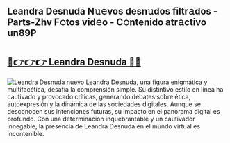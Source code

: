 ## Leandra Desnuda N𝚞𝚎vos desn𝚞dos filtr𝚊dos - Parts-Zhv F𝚘tos vid𝚎o - C𝚘ntenido atr𝚊ctivo un89P

# <h2><a href="http://mbbxe2.tromn.icu/?c=Leandra+Desnuda">🔗👉👉👉 Leandra Desnuda 🔗🔗</a></h2>

[![Leandra Desnuda nuevo](https://i.imgur.com/pEAQMta.gif)](http://mbbxe2.tromn.icu/?c=Leandra+Desnuda)
Leandra Desnuda, una figura enigmática y multifacética, desafía la comprensión simple. Su distintivo estilo en línea ha cautivado y provocado críticas, generando debates sobre ética, autoexpresión y la dinámica de las sociedades digitales. Aunque se desconocen sus intenciones futuras, su impacto en el panorama digital es profundo. Con una determinación inquebrantable y un cautivador innegable, la presencia de Leandra Desnuda en el mundo virtual es incontenible.
